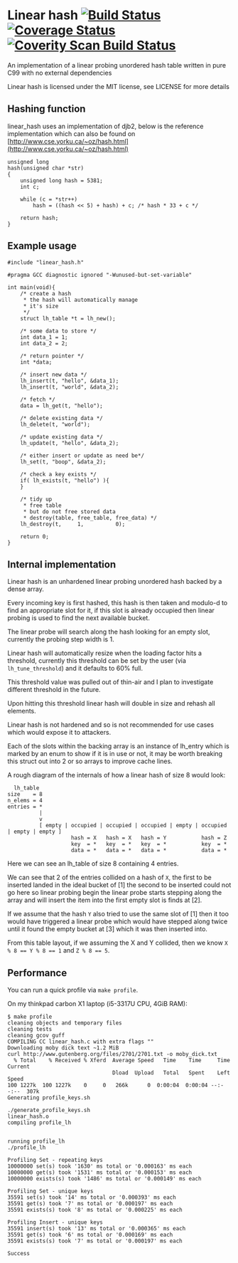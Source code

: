 # Linear hash [![Build Status](https://travis-ci.org/mkfifo/linear_hash.svg)](https://travis-ci.org/mkfifo/linear_hash) [![Coverage Status](https://coveralls.io/repos/mkfifo/linear_hash/badge.svg?branch=master)](https://coveralls.io/r/mkfifo/linear_hash?branch=master) <a href="https://scan.coverity.com/projects/4850"> <img alt="Coverity Scan Build Status" src="https://scan.coverity.com/projects/4850/badge.svg"/> </a>

An implementation of a linear probing unordered hash table written in pure C99 with no external dependencies

Linear hash is licensed under the MIT license, see LICENSE for more details

Hashing function
----------------

linear_hash uses an implementation of djb2,
below is the reference implementation which can also be
found on [http://www.cse.yorku.ca/~oz/hash.html](http://www.cse.yorku.ca/~oz/hash.html)

    unsigned long
    hash(unsigned char *str)
    {
        unsigned long hash = 5381;
        int c;

        while (c = *str++)
            hash = ((hash << 5) + hash) + c; /* hash * 33 + c */

        return hash;
    }

Example usage
--------------

    #include "linear_hash.h"

    #pragma GCC diagnostic ignored "-Wunused-but-set-variable"

    int main(void){
        /* create a hash
         * the hash will automatically manage
         * it's size
         */
        struct lh_table *t = lh_new();

        /* some data to store */
        int data_1 = 1;
        int data_2 = 2;

        /* return pointer */
        int *data;

        /* insert new data */
        lh_insert(t, "hello", &data_1);
        lh_insert(t, "world", &data_2);

        /* fetch */
        data = lh_get(t, "hello");

        /* delete existing data */
        lh_delete(t, "world");

        /* update existing data */
        lh_update(t, "hello", &data_2);

        /* either insert or update as need be*/
        lh_set(t, "boop", &data_2);

        /* check a key exists */
        if( lh_exists(t, "hello") ){
        }

        /* tidy up
         * free table
         * but do not free stored data
         * destroy(table, free_table, free_data) */
        lh_destroy(t,     1,          0);

        return 0;
    }

Internal implementation
-----------------------

Linear hash is an unhardened linear probing unordered hash backed by a dense array.

Every incoming key is first hashed, this hash is then taken and modulo-d to find
an appropriate slot for it, if this slot is already occupied then linear probing
is used to find the next available bucket.

The linear probe will search along the hash looking for an empty slot,
currently the probing step width is 1.

Linear hash will automatically resize when the loading factor hits a threshold,
currently this threshold can be set by the user (via `lh_tune_threshold`) and
it defaults to 60% full.

This threshold value was pulled out of thin-air and I plan to investigate 
different threshold in the future.

Upon hitting this threshold linear hash will double in size and rehash all
elements.

Linear hash is not hardened and so is not recommended for use cases which would
expose it to attackers.

Each of the slots within the backing array is an instance of lh_entry which is
marked by an enum to show if it is in use or not,
it may be worth breaking this struct out into 2 or so arrays to improve cache
lines.

A rough diagram of the internals of how a linear hash of size 8 would look:

      lh_table
    size    = 8
    n_elems = 4
    entries = *
              |
              v
              [ empty | occupied | occupied | occupied | empty | occupied | empty | empty ]
                        hash = X   hash = X   hash = Y           hash = Z
                        key  = *   key  = *   key  = *           key  = *
                        data = *   data = *   data = *           data = *

Here we can see an lh_table of size 8 containing 4 entries.

We can see that 2 of the entries collided on a hash of `X`,
the first to be inserted landed in the ideal bucket of [1]
the second to be inserted could not go here so linear probing begin
the linear probe starts stepping along the array and will insert the item into
the first empty slot is finds at [2].

If we assume that the hash `Y` also tried to use the same slot of [1]
then it too would have triggered a linear probe which would have stepped along
twice until it found the empty bucket at [3] which it was then inserted into.

From this table layout, if we assuming the X and Y collided, then we know
`X % 8 == Y % 8 == 1`
and
`Z % 8 == 5`.

Performance
-----------

You can run a quick profile via `make profile`.

On my thinkpad carbon X1 laptop (i5-3317U CPU, 4GiB RAM):

    $ make profile
    cleaning objects and temporary files
    cleaning tests
    cleaning gcov guff
    COMPILING CC linear_hash.c with extra flags ""
    Downloading moby dick text ~1.2 MiB
    curl http://www.gutenberg.org/files/2701/2701.txt -o moby_dick.txt
      % Total    % Received % Xferd  Average Speed   Time    Time     Time  Current
                                     Dload  Upload   Total   Spent    Left  Speed
    100 1227k  100 1227k    0     0   266k      0  0:00:04  0:00:04 --:--:--  307k
    Generating profile_keys.sh

    ./generate_profile_keys.sh
    linear_hash.o
    compiling profile_lh


    running profile_lh
    ./profile_lh

    Profiling Set - repeating keys
    10000000 set(s) took '1630' ms total or '0.000163' ms each
    10000000 get(s) took '1531' ms total or '0.000153' ms each
    10000000 exists(s) took '1486' ms total or '0.000149' ms each

    Profiling Set - unique keys
    35591 set(s) took '14' ms total or '0.000393' ms each
    35591 get(s) took '7' ms total or '0.000197' ms each
    35591 exists(s) took '8' ms total or '0.000225' ms each

    Profiling Insert - unique keys
    35591 insert(s) took '13' ms total or '0.000365' ms each
    35591 get(s) took '6' ms total or '0.000169' ms each
    35591 exists(s) took '7' ms total or '0.000197' ms each

    Success

